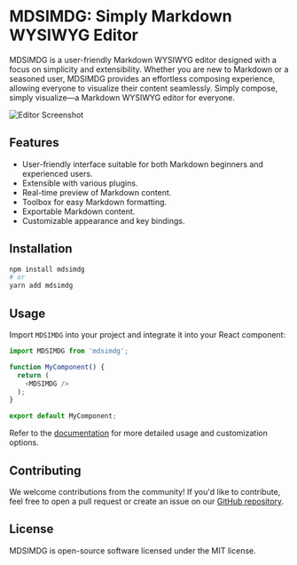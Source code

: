 # MDSIMDG: Simply Markdown WYSIWYG Editor

MDSIMDG is a user-friendly Markdown WYSIWYG editor designed with a focus on simplicity and extensibility. Whether you are new to Markdown or a seasoned user, MDSIMDG provides an effortless composing experience, allowing everyone to visualize their content seamlessly. Simply compose, simply visualize—a Markdown WYSIWYG editor for everyone.

![Editor Screenshot](screenshot.png)

## Features

- User-friendly interface suitable for both Markdown beginners and experienced users.
- Extensible with various plugins.
- Real-time preview of Markdown content.
- Toolbox for easy Markdown formatting.
- Exportable Markdown content.
- Customizable appearance and key bindings.

## Installation

```bash
npm install mdsimdg
# or
yarn add mdsimdg
```

## Usage

Import `MDSIMDG` into your project and integrate it into your React component:

```javascript
import MDSIMDG from 'mdsimdg';

function MyComponent() {
  return (
    <MDSIMDG />
  );
}

export default MyComponent;
```

Refer to the [documentation](link-to-documentation) for more detailed usage and customization options.

## Contributing

We welcome contributions from the community! If you'd like to contribute, feel free to open a pull request or create an issue on our [GitHub repository](link-to-repository).

## License

MDSIMDG is open-source software licensed under the MIT license.
